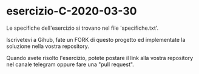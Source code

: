 # esercizio-C-2020-03-30

Le specifiche dell'esercizio si trovano nel file 'specifiche.txt'.

Iscrivetevi a Gihub, fate un FORK di questo progetto ed implementate la soluzione nella vostra repository.

Quando avete risolto l'esercizio, potete postare il link alla vostra repository nel canale telegram oppure fare una "pull request".

